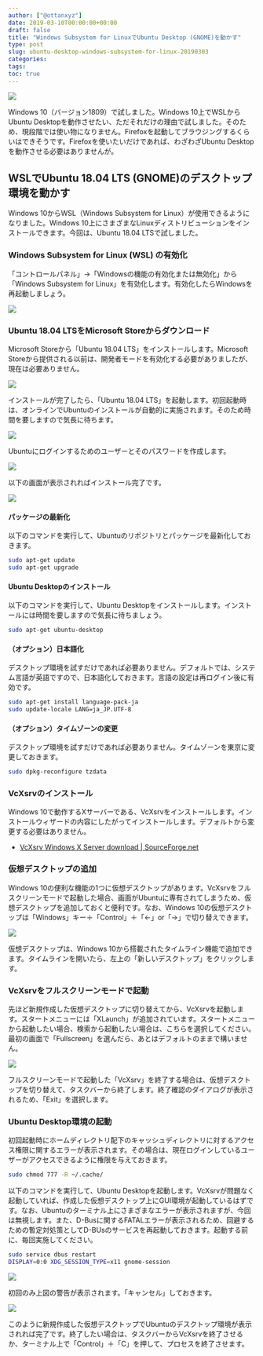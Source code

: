 ```yaml
---
author: ["@ottanxyz"]
date: 2019-03-10T00:00:00+00:00
draft: false
title: "Windows Subsystem for LinuxでUbuntu Desktop (GNOME)を動かす"
type: post
slug: ubuntu-desktop-windows-subsystem-for-linux-20190303
categories:
tags:
toc: true
---
```


![](/uploads/2019/03/190310-90fa5c4fa27f216f.jpg)

Windows 10（バージョン1809）で試しました。Windows 10上でWSLからUbuntu Desktopを動作させたい、ただそれだけの理由で試しました。そのため、現段階では使い物になりません。Firefoxを起動してブラウジングするくらいはできそうです。Firefoxを使いたいだけであれば、わざわざUbuntu Desktopを動作させる必要はありませんが。

## WSLでUbuntu 18.04 LTS (GNOME)のデスクトップ環境を動かす

Windows 10からWSL（Windows Subsystem for Linux）が使用できるようになりました。Windows 10上にさまざまなLinuxディストリビューションをインストールできます。今回は、Ubuntu 18.04 LTSで試しました。

### Windows Subsystem for Linux (WSL) の有効化

「コントロールパネル」→「Windowsの機能の有効化または無効化」から「Windows Subsystem for Linux」を有効化します。有効化したらWindowsを再起動しましょう。

![](/uploads/2019/03/190310-fcb85db6ace9f46d.jpg)

### Ubuntu 18.04 LTSをMicrosoft Storeからダウンロード

Microsoft Storeから「Ubuntu 18.04 LTS」をインストールします。Microsoft Storeから提供される以前は、開発者モードを有効化する必要がありましたが、現在は必要ありません。

![](/uploads/2019/03/190310-41eed16be16e8a4a.jpg)

インストールが完了したら、「Ubuntu 18.04 LTS」を起動します。初回起動時は、オンラインでUbuntuのインストールが自動的に実施されます。そのため時間を要しますので気長に待ちます。

![](/uploads/2019/03/190310-e49dd3d9c053bf09.jpg)

Ubuntuにログインするためのユーザーとそのパスワードを作成します。

![](/uploads/2019/03/190310-ef1cbfaf8258dc6b.jpg)

以下の画面が表示されればインストール完了です。

![](/uploads/2019/03/190310-50a9d44dbd9d7b10.jpg)

#### パッケージの最新化

以下のコマンドを実行して、Ubuntuのリポジトリとパッケージを最新化しておきます。

```bash
sudo apt-get update
sudo apt-get upgrade
```

#### Ubuntu Desktopのインストール

以下のコマンドを実行して、Ubuntu Desktopをインストールします。インストールには時間を要しますので気長に待ちましょう。

```bash
sudo apt-get ubuntu-desktop
```

#### （オプション）日本語化

デスクトップ環境を試すだけであれば必要ありません。デフォルトでは、システム言語が英語ですので、日本語化しておきます。言語の設定は再ログイン後に有効です。

```bash
sudo apt-get install language-pack-ja
sudo update-locale LANG=ja_JP.UTF-8
```

#### （オプション）タイムゾーンの変更

デスクトップ環境を試すだけであれば必要ありません。タイムゾーンを東京に変更しておきます。

```bash
sudo dpkg-reconfigure tzdata
```

### VcXsrvのインストール

Windows 10で動作するXサーバーである、VcXsrvをインストールします。インストールウィザードの内容にしたがってインストールします。デフォルトから変更する必要はありません。

- [VcXsrv Windows X Server download | SourceForge.net](https://sourceforge.net/projects/vcxsrv/)

### 仮想デスクトップの追加

Windows 10の便利な機能の1つに仮想デスクトップがあります。VcXsrvをフルスクリーンモードで起動した場合、画面がUbuntuに専有されてしまうため、仮想デスクトップを追加しておくと便利です。なお、Windows 10の仮想デスクトップは「Windows」キー＋「Control」＋「←」or「→」で切り替えできます。

![](/uploads/2019/03/190310-af9fc62449b50ace.jpg)

仮想デスクトップは、Windows 10から搭載されたタイムライン機能で追加できます。タイムラインを開いたら、左上の「新しいデスクトップ」をクリックします。

### VcXsrvをフルスクリーンモードで起動

先ほど新規作成した仮想デスクトップに切り替えてから、VcXsrvを起動します。スタートメニューには「XLaunch」が追加されています。スタートメニューから起動したい場合、検索から起動したい場合は、こちらを選択してください。最初の画面で「Fullscreen」を選んだら、あとはデフォルトのままで構いません。

![](/uploads/2019/03/190310-ca4501e628907cc4.jpg)

フルスクリーンモードで起動した「VcXsrv」を終了する場合は、仮想デスクトップを切り替えて、タスクバーから終了します。終了確認のダイアログが表示されるため、「Exit」を選択します。

### Ubuntu Desktop環境の起動

初回起動時にホームディレクトリ配下のキャッシュディレクトリに対するアクセス権限に関するエラーが表示されます。その場合は、現在ログインしているユーザーがアクセスできるように権限を与えておきます。

```bash
sudo chmod 777 -R ~/.cache/
```

以下のコマンドを実行して、Ubuntu Desktopを起動します。VcXsrvが問題なく起動していれば、作成した仮想デスクトップ上にGUI環境が起動しているはずです。なお、Ubuntuのターミナル上にさまざまなエラーが表示されますが、今回は無視します。また、D-Busに関するFATALエラーが表示されるため、回避するための暫定対処策としてD-BUsのサービスを再起動しておきます。起動する前に、毎回実施してください。

```bash
sudo service dbus restart 
DISPLAY=0:0 XDG_SESSION_TYPE=x11 gnome-session
```

![](/uploads/2019/03/190310-7334bc3c5ca6bf76.jpg)

初回のみ上図の警告が表示されます。「キャンセル」しておきます。

![](/uploads/2019/03/190310-62ef334d1cbf6ed1.jpg)

このように新規作成した仮想デスクトップでUbuntuのデスクトップ環境が表示されれば完了です。終了したい場合は、タスクバーからVcXsrvを終了させるか、ターミナル上で「Control」＋「C」を押して、プロセスを終了させます。
